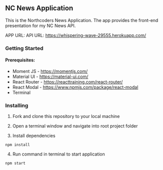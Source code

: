 ## NC News Application

This is the Northcoders News Application. The app provides the front-end presentation for my NC News API.

APP URL:
API URL: https://whispering-wave-29555.herokuapp.com/
### Getting Started

#### Prerequisites:
* Moment JS - https://momentjs.com/
* Material UI - https://material-ui.com/
* React Router - https://reacttraining.com/react-router/
* React Modal - https://www.npmjs.com/package/react-modal
* Terminal

### Installing

1. Fork and clone this repository to your local machine

2. Open a terminal window and navigate into root project folder

3. Install dependencies

```
npm install
```

4. Run command in terminal to start application

```
npm start
``` 
